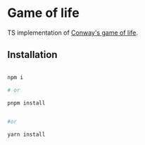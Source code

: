 # Game of life

TS implementation of [Conway's game of life](https://en.wikipedia.org/wiki/Conway%27s_Game_of_Life).

## Installation

```bash

npm i

# or

pnpm install


#or

yarn install

```
